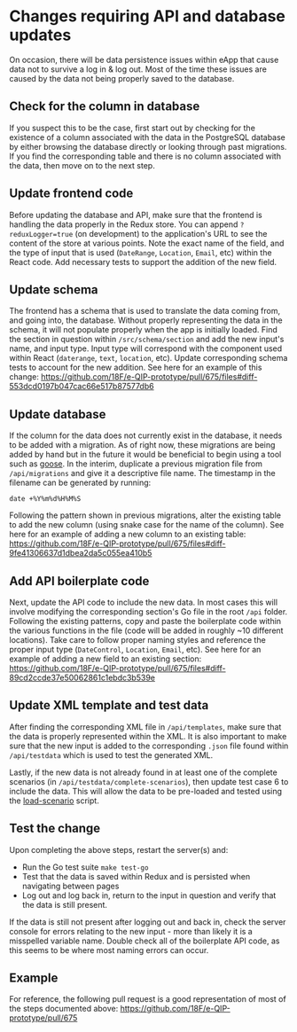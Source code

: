 # Changes requiring API and database updates

On occasion, there will be data persistence issues within eApp that cause data not to survive a log in & log out. Most of the time these issues are caused by the data not being properly saved to the database.

## Check for the column in database

If you suspect this to be the case, first start out by checking for the existence of a column associated with the data in the PostgreSQL database by either browsing the database directly or looking through past migrations. If you find the corresponding table and there is no column associated with the data, then move on to the next step.

## Update frontend code

Before updating the database and API, make sure that the frontend is handling the data properly in the Redux store. You can append `?reduxLogger=true` (on development) to the application's URL to see the content of the store at various points. Note the exact name of the field, and the type of input that is used (`DateRange`, `Location`, `Email`, etc) within the React code. Add necessary tests to support the addition of the new field.

## Update schema

The frontend has a schema that is used to translate the data coming from, and going into, the database. Without properly representing the data in the schema, it will not populate properly when the app is initially loaded. Find the section in question within `/src/schema/section` and add the new input's name, and input type. Input type will correspond with the component used within React (`daterange`, `text`, `location`, etc). Update corresponding schema tests to account for the new addition. See here for an example of this change: https://github.com/18F/e-QIP-prototype/pull/675/files#diff-553dcd0197b047cac66e517b87577db6

## Update database

If the column for the data does not currently exist in the database, it needs to be added with a migration. As of right now, these migrations are being added by hand but in the future it would be beneficial to begin using a tool such as [goose](https://github.com/pressly/goose). In the interim, duplicate a previous migration file from `/api/migrations` and give it a descriptive file name. The timestamp in the filename can be generated by running:

```
date +%Y%m%d%H%M%S
```

Following the pattern shown in previous migrations, alter the existing table to add the new column (using snake case for the name of the column). See here for an example of adding a new column to an existing table: https://github.com/18F/e-QIP-prototype/pull/675/files#diff-9fe41306637d1dbea2da5c055ea410b5

## Add API boilerplate code

Next, update the API code to include the new data. In most cases this will involve modifying the corresponding section's Go file in the root `/api` folder. Following the existing patterns, copy and paste the boilerplate code within the various functions in the file (code will be added in roughly ~10 different locations). Take care to follow proper naming styles and reference the proper input type (`DateControl`, `Location`, `Email`, etc). See here for an example of adding a new field to an existing section: https://github.com/18F/e-QIP-prototype/pull/675/files#diff-89cd2ccde37e50062861c1ebdc3b539e

## Update XML template and test data

After finding the corresponding XML file in `/api/templates`, make sure that the data is properly represented within the XML. It is also important to make sure that the new input is added to the corresponding `.json` file found within `/api/testdata` which is used to test the generated XML.

Lastly, if the new data is not already found in at least one of the complete scenarios (in `/api/testdata/complete-scenarios`), then update test case 6 to include the data. This will allow the data to be pre-loaded and tested using the [load-scenario](https://github.com/18F/e-QIP-prototype/blob/develop/docs/test-scenarios.md#loading-existing-test-json-files) script.

## Test the change

Upon completing the above steps, restart the server(s) and:

- Run the Go test suite `make test-go`
- Test that the data is saved within Redux and is persisted when navigating between pages
- Log out and log back in, return to the input in question and verify that the data is still present.

If the data is still not present after logging out and back in, check the server console for errors relating to the new input - more than likely it is a misspelled variable name. Double check all of the boilerplate API code, as this seems to be where most naming errors can occur.

## Example

For reference, the following pull request is a good representation of most of the steps documented above: https://github.com/18F/e-QIP-prototype/pull/675
